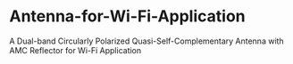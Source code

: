 # Antenna-for-Wi-Fi-Application
A Dual-band Circularly Polarized Quasi-Self-Complementary Antenna with AMC Reflector for Wi-Fi Application 
